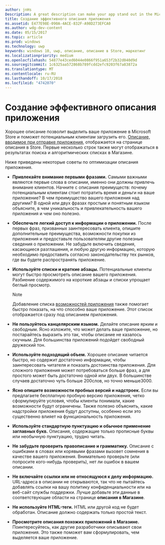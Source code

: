 ```yaml
---
author: jnHs
Description: A great description can make your app stand out in the Microsoft Store and help encourage customers to download it.
title: Создание эффективного описания приложения
ms.assetid: E477E98E-090A-4ACE-832F-A98D273EFCA0
ms.author: wdg-dev-content
ms.date: 05/15/2017
ms.topic: article
ms.prod: windows
ms.technology: uwp
keywords: windows 10, uwp, описание, описание в Store, маркетинг
ms.localizationpriority: medium
ms.openlocfilehash: 54877e43ced6044e0866f951a653f2b32d040d9d
ms.sourcegitcommit: 1c6325aa572868b789fcdd2efc9203f67a83872a
ms.translationtype: MT
ms.contentlocale: ru-RU
ms.lasthandoff: 10/17/2018
ms.locfileid: "4742070"
---
```

# <a name="write-a-great-app-description"></a>Создание эффективного описания приложения


Хорошее описание позволит выделить ваше приложение в Microsoft Store и поможет потенциальным клиентам загрузить его. [Описание, вводимое при отправке приложения](create-app-store-listings.md#description), отображается на странице описания в Store. Первые несколько строк также могут отображаться в результатах поиска и алгоритмических списках в Магазине.


Ниже приведены некоторые советы по оптимизации описания приложения.

-   **Привлекайте внимание первыми фразами.** Самыми важными являются первые слова в описании, именно они должны привлечь внимание клиентов. Начните с описания преимуществ: почему потенциальным клиентам стоит потратить время и деньги на ваше приложение? В чем преимущество вашего приложения над другими? В одной или двух фразах простым и понятным языком объясните, в чем уникальность и привлекательность вашего приложения и чем оно полезно.
-   **Обеспечьте легкий доступ к информации о приложении.** После первых фраз, призванных заинтересовать клиента, опишите дополнительные преимущества, возможности покупки из приложения и предоставьте пользователям другие полезные сведения о приложении. Не забудьте включить сведения, касающиеся разглашения, и любую другую информацию, которую необходимо предоставить согласно законодательству тех рынков, где вы будете распространять приложение.
-   **Используйте списки и краткие абзацы.** Потенциальные клиенты могут быстро просмотреть описание вашего приложения. Разбиение содержимого на короткие абзацы и списки упрощает беглый просмотр.

    > [!NOTE]
    > Добавление списка [возможностей приложения](create-app-store-listings.md#app-features) также помогает быстро показать, на что способно ваше приложение. Этот список отображается сразу под описанием приложения.

-   **Не пользуйтесь канцелярским языком.** Делайте описание ярким и свободным. Ясно изложите, что может делать ваше приложение, но постарайтесь выразить это так, чтобы описание не казалось скучным. Для большинства приложений подойдет свободный дружеский тон.
-   **Используйте подходящий объем.** Хорошее описание читается быстро, но содержит достаточно информации, чтобы заинтересовать читателя и показать достоинства приложения. Для сложного приложения может потребоваться больше фраз, а для простого может быть достаточно одной или двух. В большинстве случаев достаточно чуть больше 200слов, но точно меньше3000.
-   **Ясно опишите возможности пробных версий и надстроек.** Если вы предлагаете бесплатную пробную версию приложения, четко сформулируйте условия, чтобы клиенты понимали, какие возможности будут ограничены. Также полезно объяснить, какие надстройки приложения будут доступны, особенно если это существенно влияет на функциональность приложения.
-   **Используйте стандартную пунктуацию и обычное применение заглавных букв.** Описания, содержащие только прописные буквы или необычную пунктуацию, трудно читать.
-   **Не забудьте проверить правописание и грамматику.** Описание с ошибками в словах или корявыми фразами вызовет сомнения в качестве вашего приложения. Внимательно проверьте (или попросите кого-нибудь проверить), нет ли ошибок в вашем описании.
-   **Не включайте ссылки или не относящуюся к делу информацию.** URL-адреса в описании не открываются, так что не пытайтесь добавлять ссылки на вашу политику конфиденциальности или на веб-сайт службы поддержки. Лучше добавьте эти данные в соответствующие области на странице **описания в Магазине**.
-   **Не используйте HTML-теги.** HTML или другой код не будет обработан. Описание должно содержать только простой текст.
-   **Просмотрите описания похожих приложений в Магазине.** Поинтересуйтесь, как другие разработчики описывают свои приложения. Это также поможет вам сформулировать, чем выделяется ваше приложение.

 

 




